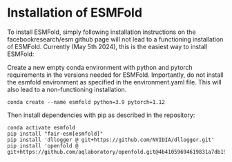# Installation of ESMFold
To install ESMFold, simply following installation instructions on the facebookresearch/esm github page will not lead to a functioning installation of ESMFold. Currently (May 5th 2024), this is the easiest way to install ESMFold:

Create a new empty conda environment with python and pytorch requirements in the versions needed for ESMFold. Importantly, do not install the esmfold environment as specified in the environment.yaml file. This will also lead to a non-functioning installation.

```
conda create --name esmfold python=3.9 pytorch=1.12
```

Then install dependencies with pip as described in the repository:

```
conda activate esmfold
pip install "fair-esm[esmfold]"
pip install 'dllogger @ git+https://github.com/NVIDIA/dllogger.git'
pip install 'openfold @ git+https://github.com/aqlaboratory/openfold.git@4b41059694619831a7db195b7e0988fc4ff3a307'
```
